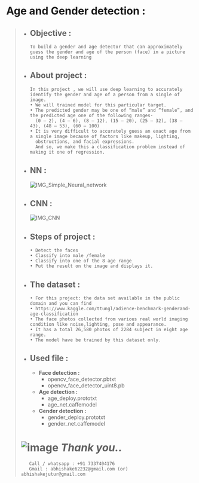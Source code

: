 # **Age and Gender detection :** 
 
> - ## **Objective :**
>       To build a gender and age detector that can approximately guess the gender and age of the person (face) in a picture 
>       using the deep learning
> - ## **About project :**
>       In this project , we will use deep learning to accurately identify the gender and age of a person from a single of image.
>       • We will trained model for this particular target.
>       • The predicted gender may be one of “male” and “female”, and the predicted age one of the following ranges- 
>         (0 – 2), (4 – 6), (8 – 12), (15 – 20), (25 – 32), (38 – 43), (48 – 53), (60 – 100)
>       • It is very difficult to accurately guess an exact age from a single image because of factors like makeup, lighting, 
>         obstructions, and facial expressions. 
>         And so, we make this a classification problem instead of making it one of regression.
> - ## **NN :**
>   ![IMG_Simple_Neural_network](https://user-images.githubusercontent.com/91953148/209838835-7dac35ef-22cf-4612-b291-4b3cd396c9f8.png)
> - ## **CNN :**
>   ![IMG_CNN](https://user-images.githubusercontent.com/91953148/209839369-4a40b8a6-5ac0-4900-b7f0-d4c6c57b3511.png)
> - ## **Steps of project :**
>       • Detect the faces
>       • Classify into male /female
>       • Classify into one of the 8 age range
>       • Put the result on the image and displays it.
> - ## **The dataset :**
>       • For this project: the data set available in the public domain and you can find
>       • https://www.kaggle.com/ttungl/adience-benchmark-genderand-age-classification
>       • The face photos collected from various real world imaging condition like noise,lighting, pose and appearance.
>       • It has a total 26,580 photos of 2284 subject in eight age range.
>       • The model have be trained by this dataset only.
> - ## **Used file :**
>      - **Face detection :**
>          -  opencv_face_detector.pbtxt
>          -  opencv_face_detector_uint8.pb
>      -  **Age detection :**
>          -  age_deploy.prototxt
>          -  age_net.caffemodel
>      -  **Gender detection :**
>          -  gender_deploy.prototxt
>          -  gender_net.caffemodel
>  ##
> # ![image](https://github.com/abhishakejutur/projects/assets/91953148/a1bc0dbe-baf3-46d9-b307-d88f1cf3903e) _**Thank you..**_ 
>        Call / whatsapp : +91 7337404176
>        Gmail : abhishake62232@gmail.com (or) abhishakejutur@gmail.com
> ##
